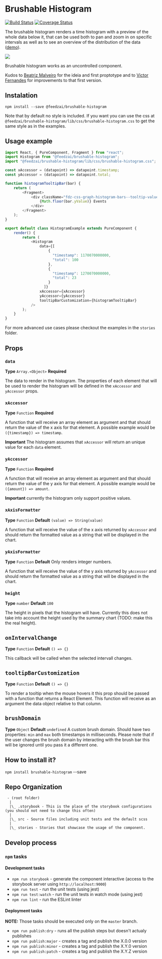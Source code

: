 # Brushable Histogram

[![Build Status](https://travis-ci.com/feedzai/brushable-histogram.svg?branch=master)](https://travis-ci.com/feedzai/brushable-histogram)
[![Coverage Status](https://coveralls.io/repos/github/feedzai/brushable-histogram/badge.svg?branch=master)](https://coveralls.io/github/feedzai/brushable-histogram?branch=master)

The brushable histogram renders a time histogram with a preview of the whole data below it, that can be used both to
pan and zoom in on specific intervals as well as to see an overview of the distribution of the data ([demo](https://feedzai.github.io/brushable-histogram/)).


![](https://i.imgur.com/VUYAnxy.gif?raw=true)

Brushable histogram works as an uncontrolled component.

Kudos to [Beatriz Malveiro](https://github.com/biamalveiro) for the ideia and first proptotype and to [Victor Fernandes](https://github.com/victorfern91) for improvements to that first version.

## Instalation

```shell
npm install --save @feedzai/brushable-histogram
```

Note that by default no style is included. If you want you can use the css at `@feedzai/brushable-histogram/lib/css/brushable-histogram.css` to get the same style as in the examples.

## Usage example

```js
import React, { PureComponent, Fragment } from "react";
import Histogram from "@feedzai/brushable-histogram";
import "@feedzai/brushable-histogram/lib/css/brushable-histogram.css";

const xAccessor = (datapoint) => datapoint.timestamp;
const yAccessor = (datapoint) => datapoint.total;

function histogramTooltipBar(bar) {
    return (
        <Fragment>
            <div className="fdz-css-graph-histogram-bars--tooltip-value">
                {Math.floor(bar.yValue)} Events
            </div>
        </Fragment>
    );
}

export default class HistogramExample extends PureComponent {
    render() {
        return (
            <Histogram
                data={[
                    {
                      "timestamp": 1170070000000,
                      "total": 100
                    },
                    {
                      "timestamp": 1270070000000,
                      "total": 23
                    }
                  ]}
                xAccessor={xAccessor}
                yAccessor={yAccessor}
                tooltipBarCustomization={histogramTooltipBar}
            />
        );
    }
}
```

For more advanced use cases please checkout the examples in the `stories` folder.


## Props

### `data`
**Type** `Array.<Object>` **Required**

The data to render in the histogram. The properties of each element that will be used to render the histogram will be defined in the `xAccessor` and `yAccessor` props.

### `xAccessor`
**Type** `Function` **Required**

A function that will receive an array element as argument and that should return the value of the x axis for that element. A possible example would be `({timestamp}) => timestamp`.

**Important** The histogram assumes that `xAccessor` will return an unique value for each `data` element.

### `yAccessor`
**Type** `Function` **Required**

A function that will receive an array element as argument and that should return the value of the y axis for that element. A possible example would be `({amount}) => amount`.

**Important** currently the histogram only support positive values.

### `xAxisFormatter`
**Type** `Function` **Default** `(value) => String(value)`

A function that will receive the value of the x axis returned by `xAccessor` and should return the formatted value as a string that will be displayed in the chart.

### `yAxisFormatter`
**Type** `Function` **Default** Only renders integer numbers.

A function that will receive the value of the y axis returned by `yAccessor` and should return the formatted value as a string that will be displayed in the chart.

### `height`
**Type** `number` **Default** `100`

The height in pixels that the histogram will have. Currently this does not take into account the height used by the summary chart (TODO: make this the real height).

## `onIntervalChange`
**Type** `Function` **Default** `() => {}`

This callback will be called when the selected intervall changes.

## `tooltipBarCustomization`
**Type** `Function` **Default** `() => {}`

To render a tooltip when the mouse hovers it this prop should be passed with a function that returns a React Element. This function will receive as an argument the data object relative to that column.

## `brushDomain`
**Type** `Object` **Default** `undefined`
A custom brush domain. Should have two properties: `min` and `max` both timestamps in milliseconds. Please note that if the user
changes the brush domain by interacting with the brush bar this will be ignored until you pass it a different one.

## How to install it?
`npm install brushable-histogram` --save

## Repo Organization
```
 - (root folder)
  |
  |\_ .storybook - This is the place of the storybook configurations (you should not need to change this often)
  |
  |\_ src - Source files including unit tests and the default scss
  |
  |\_ stories - Stories that showcase the usage of the component.
```
## Develop process

### `npm` tasks

#### Development tasks
- `npm run storybook` - generate the component interactive (access to the storybook server using `http://localhost:9000`)
- `npm run test` - run the unit tests (using jest)
- `npm run test:watch` - run the unit tests in watch mode (using jest)
- `npm run lint` - run the ESLint linter

#### Deployment tasks

**NOTE:** Those tasks should be executed only on the `master` branch.

- `npm run publish:dry` - runs all the publish steps but doesn't actualy publishes
- `npm run publish:major` - creates a tag and publish the X.0.0 version
- `npm run publish:minor` - creates a tag and publish the X.Y.0 version
- `npm run publish:patch` - creates a tag and publish the X.Y.Z version
